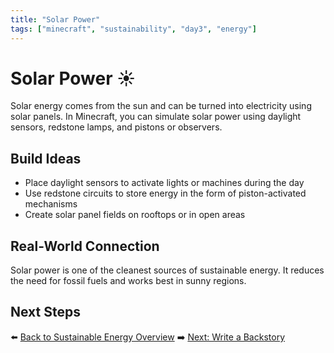 ```yaml
---
title: "Solar Power"
tags: ["minecraft", "sustainability", "day3", "energy"]
---
```


# Solar Power ☀️

Solar energy comes from the sun and can be turned into electricity using solar panels. In Minecraft, you can simulate solar power using daylight sensors, redstone lamps, and pistons or observers.

## Build Ideas
- Place daylight sensors to activate lights or machines during the day
- Use redstone circuits to store energy in the form of piston-activated mechanisms
- Create solar panel fields on rooftops or in open areas

## Real-World Connection
Solar power is one of the cleanest sources of sustainable energy. It reduces the need for fossil fuels and works best in sunny regions.

## Next Steps
⬅️ [Back to Sustainable Energy Overview](/sustainability_lab/Day-3/00_intro)
➡️ [Next: Write a Backstory](/sustainability_lab/Day-3/01_backstory)
